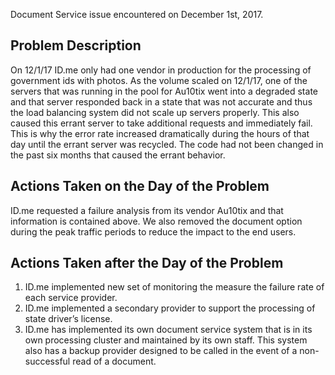 Document Service issue encountered on December 1st, 2017.

## Problem Description
On 12/1/17 ID.me only had one vendor in production for the processing of government ids with photos.  As the volume scaled on 12/1/17, one of the servers that was running in the pool for Au10tix went into a degraded state and that server responded back in a state that was not accurate and thus the load balancing system did not scale up servers properly.  This also caused this errant server to take additional requests and immediately fail.  This is why the error rate increased dramatically during the hours of that day until the errant server was recycled.  The code had not been changed in the past six months that caused the errant behavior.

## Actions Taken on the Day of the Problem
ID.me requested a failure analysis from its vendor Au10tix and that information is contained above.  We also removed the document option during the peak traffic periods to reduce the impact to the end users.

## Actions Taken after the Day of the Problem
1)	ID.me implemented new set of monitoring the measure the failure rate of each service provider.
2)	ID.me implemented a secondary provider to support the processing of state driver’s license.
3)	ID.me has implemented its own document service system that is in its own processing cluster and maintained by its own staff.  This system also has a backup provider designed to be called in the event of a non-successful read of a document.

